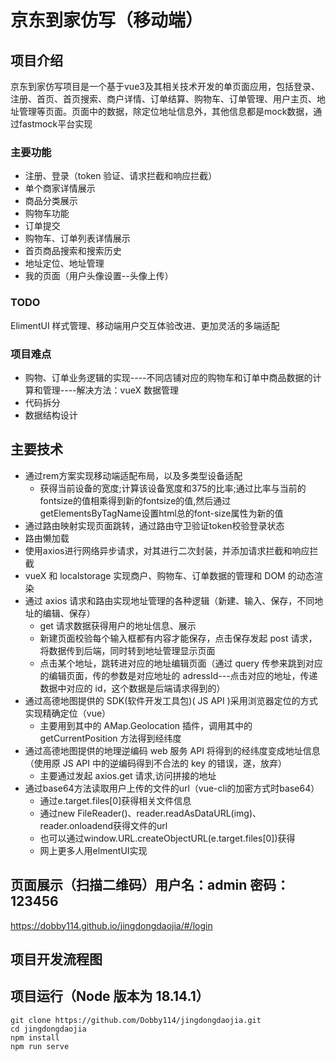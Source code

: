 # 京东到家仿写（移动端）

## 项目介绍
  京东到家仿写项目是一个基于vue3及其相关技术开发的单页面应用，包括登录、注册、首页、首页搜索、商户详情、订单结算、购物车、订单管理、用户主页、地址管理等页面。页面中的数据，除定位地址信息外，其他信息都是mock数据，通过fastmock平台实现
### 主要功能
- 注册、登录（token 验证、请求拦截和响应拦截）
- 单个商家详情展示
- 商品分类展示
- 购物车功能
- 订单提交
- 购物车、订单列表详情展示
- 首页商品搜索和搜索历史
- 地址定位、地址管理
- 我的页面（用户头像设置--头像上传）
### TODO
ElimentUI 样式管理、移动端用户交互体验改进、更加灵活的多端适配
### 项目难点
- 购物、订单业务逻辑的实现----不同店铺对应的购物车和订单中商品数据的计算和管理----解决方法：vueX 数据管理
- 代码拆分
- 数据结构设计
## 主要技术
* 通过rem方案实现移动端适配布局，以及多类型设备适配
  * 获得当前设备的宽度;计算该设备宽度和375的比率;通过比率与当前的fontsize的值相乘得到新的fontsize的值,然后通过getElementsByTagName设置html总的font-size属性为新的值
* 通过路由映射实现页面跳转，通过路由守卫验证token校验登录状态
* 路由懒加载
* 使用axios进行网络异步请求，对其进行二次封装，并添加请求拦截和响应拦截
* vueX 和 localstorage 实现商户、购物车、订单数据的管理和 DOM 的动态渲染
* 通过 axios 请求和路由实现地址管理的各种逻辑（新建、输入、保存，不同地址的编辑、保存）
  * get 请求数据获得用户的地址信息、展示
  * 新建页面校验每个输入框都有内容才能保存，点击保存发起 post 请求，将数据传到后端，同时转到地址管理显示页面
  * 点击某个地址，跳转进对应的地址编辑页面（通过 query 传参来跳到对应的编辑页面，传的参数是对应地址的 adressId---点击对应的地址，传递数据中对应的 id，这个数据是后端请求得到的）
* 通过高德地图提供的 SDK(软件开发工具包)( JS API )采用浏览器定位的方式实现精确定位（vue）
  * 主要用到其中的 AMap.Geolocation 插件，调用其中的 getCurrentPosition 方法得到经纬度
* 通过高德地图提供的地理逆编码 web 服务 API 将得到的经纬度变成地址信息（使用原 JS API 中的逆编码得到不合法的 key 的错误，遂，放弃）
  * 主要通过发起 axios.get 请求,访问拼接的地址
* 通过base64方法读取用户上传的文件的url（vue-cli的加密方式时base64）
  * 通过e.target.files[0]获得相关文件信息
  * 通过new FileReader()、reader.readAsDataURL(img)、reader.onloadend获得文件的url
  * 也可以通过window.URL.createObjectURL(e.target.files[0])获得
  * 网上更多人用elmentUI实现
## 页面展示（扫描二维码）用户名：admin  密码：123456
https://dobby114.github.io/jingdongdaojia/#/login

## 项目开发流程图

## 项目运行（Node 版本为 18.14.1）

```
git clone https://github.com/Dobby114/jingdongdaojia.git
cd jingdongdaojia
npm install
npm run serve
```

